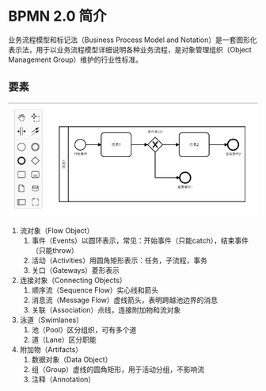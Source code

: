 # BPMN 2.0 简介

业务流程模型和标记法（Business Process Model and Notation）是一套图形化表示法，用于以业务流程模型详细说明各种业务流程，是对象管理组织（Object Management Group）维护的行业性标准。

## 要素

![业务流程图举例](bpmn.png)

1. 流对象（Flow Object）
   1. 事件（Events）以圆环表示，常见：开始事件（只能catch），结束事件（只能throw）
   2. 活动（Activities）用圆角矩形表示：任务，子流程，事务
   3. 关口（Gateways）菱形表示
2. 连接对象（Connecting Objects）
   1. 顺序流（Sequence Flow）实心线和箭头
   2. 消息流（Message Flow）虚线箭头，表明跨越池边界的消息
   3. 关联（Association）点线，连接附加物和流对象
3. 泳道（Swimlanes）
   1. 池（Pool）区分组织，可有多个道
   2. 道（Lane）区分职能
4. 附加物（Artifacts）
   1. 数据对象（Data Object）
   2. 组（Group）虚线的圆角矩形，用于活动分组，不影响流
   3. 注释（Annotation）
